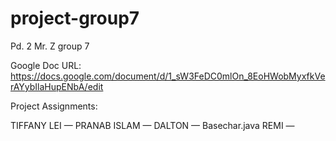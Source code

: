 project-group7
==============

Pd. 2 Mr. Z group 7

Google Doc URL: https://docs.google.com/document/d/1_sW3FeDC0mlOn_8EoHWobMyxfkVerAYybIlaHupENbA/edit

Project Assignments:

TIFFANY LEI — 
PRANAB ISLAM — 
DALTON — Basechar.java
REMI — 
